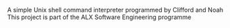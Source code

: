A simple Unix shell command interpreter programmed by Clifford and Noah
This project is part of the ALX Software Engineering programme
